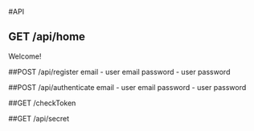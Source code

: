 #API
## GET /api/home
Welcome!

##POST /api/register
email - user email
password - user password

##POST /api/authenticate
email - user email
password - user password

##GET /checkToken

##GET /api/secret
